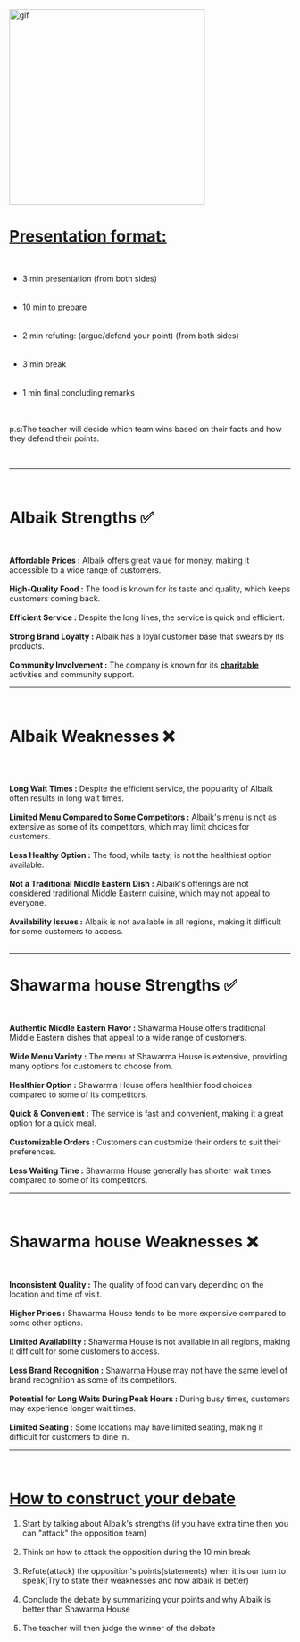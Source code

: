 
<body>
<img id="second" src="https://media2.giphy.com/media/v1.Y2lkPTc5MGI3NjExejl6a214czRrZm53cWM1YXRpbjYwMmZnZzdwMnFid2YxMW54MmU0MyZlcD12MV9naWZzX3NlYXJjaCZjdD1n/3EFqqYKZK2Wmq9S3SL/giphy.webp" width="350" height="350" alt="gif">
<p>
<h1><b><u>Presentation format:</u></b></h1>
<br />
</p>
<ul>
<li>
3 min presentation (from both sides)
</li>
<br /><br /><li>
10 min to prepare
</li>
<br /><br />
<li>
2 min refuting: (argue/defend your point) (from both sides)
</li>
<br /><br />
<li>
3 min break 
</li>
<br /><br />
<li>
1 min final concluding remarks
</li>
<br /><br />
</ul>
<p>p.s:The teacher will decide which team wins based on their facts and how they defend their points.</p>
<br /><hr />
</div>
<br />


<h1>Albaik Strengths ✅ </h1>
<br />  
<p><b>Affordable Prices :</b> Albaik offers great value for money, making it accessible to a wide range of customers.
<br /><br />
<b>High-Quality Food :</b> The food is known for its taste and quality, which keeps customers coming back.
<br /><br />
<b>Efficient Service :</b> Despite the long lines, the service is quick and efficient.
<br /><br />
<b>Strong Brand Loyalty :</b> Albaik has a loyal customer base that swears by its products.
<br /><br />
<b>Community Involvement :</b> The company is known for its <u><b>charitable</b></u> activities and community support.
<hr /><br />

<h1>Albaik Weaknesses ❌</h1>
<br /><br />
<p><b>Long Wait Times :</b> Despite the efficient service, the popularity of Albaik often results in long wait times.
<br /><br />
<b>Limited Menu Compared to Some Competitors :</b> Albaik's menu is not as extensive as some of its competitors, which may limit choices for customers.
<br /><br />
<b>Less Healthy Option :</b> The food, while tasty, is not the healthiest option available.
<br /><br />
<b>Not a Traditional Middle Eastern Dish :</b> Albaik's offerings are not considered traditional Middle Eastern cuisine, which may not appeal to everyone.
<br /><br />
<b>Availability Issues :</b> Albaik is not available in all regions, making it difficult for some customers to access.
<br /><br /><hr />

<h1>Shawarma house Strengths ✅</h1>
<br />
<p><b>Authentic Middle Eastern Flavor :</b> Shawarma House offers traditional Middle Eastern dishes that appeal to a wide range of customers.
<br /><br />
<b>Wide Menu Variety :</b> The menu at Shawarma House is extensive, providing many options for customers to choose from.
<br /><br />
<b>Healthier Option :</b> Shawarma House offers healthier food choices compared to some of its competitors.
<br /><br />
<b>Quick & Convenient :</b> The service is fast and convenient, making it a great option for a quick meal.
<br /><br />
<b>Customizable Orders :</b> Customers can customize their orders to suit their preferences.
<br /><br />
<b>Less Waiting Time :</b> Shawarma House generally has shorter wait times compared to some of its competitors.
<hr /><br />

<h1>Shawarma house Weaknesses ❌</h1>
<br />
<p><b>Inconsistent Quality :</b> The quality of food can vary depending on the location and time of visit.
<br /><br />
<b>Higher Prices :</b> Shawarma House tends to be more expensive compared to some other options.
<br /><br />
<b>Limited Availability :</b> Shawarma House is not available in all regions, making it difficult for some customers to access.
<br /><br />
<b>Less Brand Recognition :</b> Shawarma House may not have the same level of brand recognition as some of its competitors.
<br /><br />
<b>Potential for Long Waits During Peak Hours :</b> During busy times, customers may experience longer wait times.
<br /><br />
<b>Limited Seating :</b> Some locations may have limited seating, making it difficult for customers to dine in.
<hr />
<br />
<b><u><h1>How to construct your debate</h1></u></b>
</p>
<p>
<ol>
    <li>Start by talking about Albaik's strengths (if you have extra time then you can "attack" the opposition team)</li>
   <br />
   <li>Think on how to attack the opposition during the 10 min break</li>
   <br />
   <li>Refute(attack) the opposition's points(statements) when it is our turn to speak(Try to state their weaknesses and how albaik is better)</li>
   <br />
   <li>Conclude the debate by summarizing your points and why Albaik is better than Shawarma House</li>
   <br />
   <li>The teacher will then judge the winner of the debate</li>

</ol>
</p>

</body>
</html>

